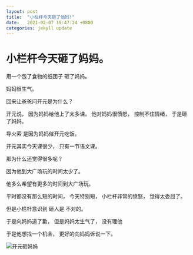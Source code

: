 ```yaml
---
layout: post
title:  "小栏杆今天砸了他妈!"
date:   2021-02-07 19:47:24 +0800
categories: jekyll update
---
```


# 小栏杆今天砸了妈妈。 

用一个包了食物的纸团子 砸了妈妈。 

妈妈很生气。

回来让爸爸问开元是为什么？ 



开元说， 因为妈妈给他上了太多课。 他对妈妈很愤怒， 控制不住情绪， 于是砸了妈妈。

导火索 是因为妈妈催开元吃饭。 



开元其实今天课很少， 只有一节语文课。 

那为什么还觉得很多呢？ 

因为他到大广场玩的时间太少了。 



他多么希望有更多的时间到大广场玩。 

平时都没有那么短的时间， 今天特别短， 小栏杆非常的愤怒， 觉得太委屈了。 



但是小栏杆意识到 砸人是  不对的。

于是向妈妈道了歉， 但是妈妈太生气了， 没有理他

于是他想找一个机会， 更好的向妈妈诉说一下。 



![开元砸妈妈](D:\github_blog\huanglei3221.github.io\_posts\开元砸妈妈.bmp)